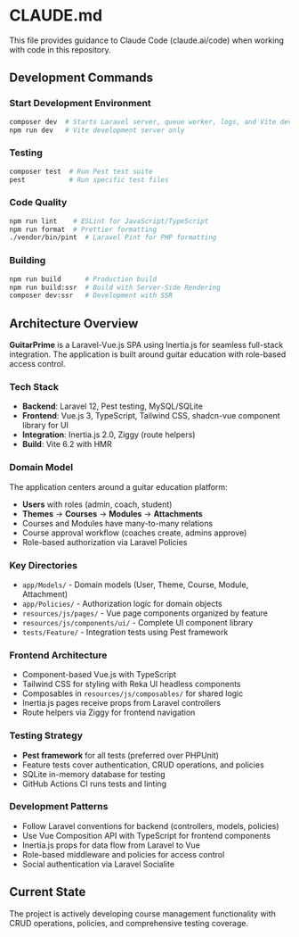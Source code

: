 # CLAUDE.md

This file provides guidance to Claude Code (claude.ai/code) when working with code in this repository.

## Development Commands

### Start Development Environment
```bash
composer dev  # Starts Laravel server, queue worker, logs, and Vite dev server
npm run dev   # Vite development server only
```

### Testing
```bash
composer test  # Run Pest test suite
pest           # Run specific test files
```

### Code Quality
```bash
npm run lint    # ESLint for JavaScript/TypeScript
npm run format  # Prettier formatting
./vendor/bin/pint  # Laravel Pint for PHP formatting
```

### Building
```bash
npm run build      # Production build
npm run build:ssr  # Build with Server-Side Rendering
composer dev:ssr   # Development with SSR
```

## Architecture Overview

**GuitarPrime** is a Laravel-Vue.js SPA using Inertia.js for seamless full-stack integration. The application is built around guitar education with role-based access control.

### Tech Stack
- **Backend**: Laravel 12, Pest testing, MySQL/SQLite
- **Frontend**: Vue.js 3, TypeScript, Tailwind CSS, shadcn-vue component library for UI
- **Integration**: Inertia.js 2.0, Ziggy (route helpers)
- **Build**: Vite 6.2 with HMR

### Domain Model
The application centers around a guitar education platform:
- **Users** with roles (admin, coach, student) 
- **Themes** → **Courses** → **Modules** → **Attachments**
- Courses and Modules have many-to-many relations
- Course approval workflow (coaches create, admins approve)
- Role-based authorization via Laravel Policies

### Key Directories
- `app/Models/` - Domain models (User, Theme, Course, Module, Attachment)
- `app/Policies/` - Authorization logic for domain objects
- `resources/js/pages/` - Vue page components organized by feature
- `resources/js/components/ui/` - Complete UI component library
- `tests/Feature/` - Integration tests using Pest framework

### Frontend Architecture
- Component-based Vue.js with TypeScript
- Tailwind CSS for styling with Reka UI headless components
- Composables in `resources/js/composables/` for shared logic
- Inertia.js pages receive props from Laravel controllers
- Route helpers via Ziggy for frontend navigation

### Testing Strategy
- **Pest framework** for all tests (preferred over PHPUnit)
- Feature tests cover authentication, CRUD operations, and policies
- SQLite in-memory database for testing
- GitHub Actions CI runs tests and linting

### Development Patterns
- Follow Laravel conventions for backend (controllers, models, policies)
- Use Vue Composition API with TypeScript for frontend components
- Inertia.js props for data flow from Laravel to Vue
- Role-based middleware and policies for access control
- Social authentication via Laravel Socialite

## Current State

The project is actively developing course management functionality with CRUD operations, policies, and comprehensive testing coverage.
